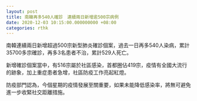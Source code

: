 ```yaml
---
layout: post
title: 南韓再多540人確診　連續兩日新增逾500宗病例
date: 2020-12-03 10:15:00.000000000 +08:00
categories: rthk
---
```


南韓連續兩日新增超過500宗新型肺炎確診個案，過去一日再多540人染病，累計35700多宗確診，再多3名患者不治，累計529人死亡。

新增確診個案當中，有516宗屬於社區感染，首都圈佔419宗，疫情有全國大流行的跡象，加上重症患者急增，社區防疫工作亮起紅燈。

防疫部門認為，今個星期的疫情發展至關重要，如果未能降低感染率，將無可避免進一步收緊社交距離措施。
